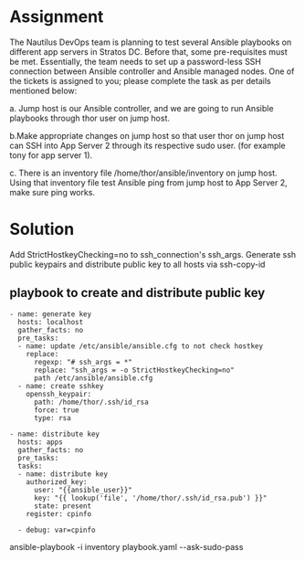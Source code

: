 # Assignment

The Nautilus DevOps team is planning to test several Ansible playbooks on different app servers in Stratos DC. Before that, some pre-requisites must be met. Essentially, the team needs to set up a password-less SSH connection between Ansible controller and Ansible managed nodes. One of the tickets is assigned to you; please complete the task as per details mentioned below:



a. Jump host is our Ansible controller, and we are going to run Ansible playbooks through thor user on jump host.

b.Make appropriate changes on jump host so that user thor on jump host can SSH into App Server 2 through its respective sudo user. (for example tony for app server 1).

c. There is an inventory file /home/thor/ansible/inventory on jump host. Using that inventory file test Ansible ping from jump host to App Server 2, make sure ping works.

# Solution

Add StrictHostkeyChecking=no to ssh_connection's ssh_args.
Generate ssh public keypairs and distribute public key to all hosts via ssh-copy-id


## playbook to create and distribute public key
```
- name: generate key
  hosts: localhost
  gather_facts: no
  pre_tasks:
  - name: update /etc/ansible/ansible.cfg to not check hostkey
    replace:
      regexp: "# ssh_args = *"
      replace: "ssh_args = -o StrictHostkeyChecking=no"
      path /etc/ansible/ansible.cfg
  - name: create sshkey
    openssh_keypair:
      path: /home/thor/.ssh/id_rsa
      force: true
      type: rsa
      
- name: distribute key
  hosts: apps
  gather_facts: no
  pre_tasks:
  tasks:
  - name: distribute key
    authorized_key:
      user: "{{ansible_user}}"
      key: "{{ lookup('file', '/home/thor/.ssh/id_rsa.pub') }}"
      state: present
    register: cpinfo
 
  - debug: var=cpinfo
  ```
  ansible-playbook -i inventory playbook.yaml --ask-sudo-pass
  
